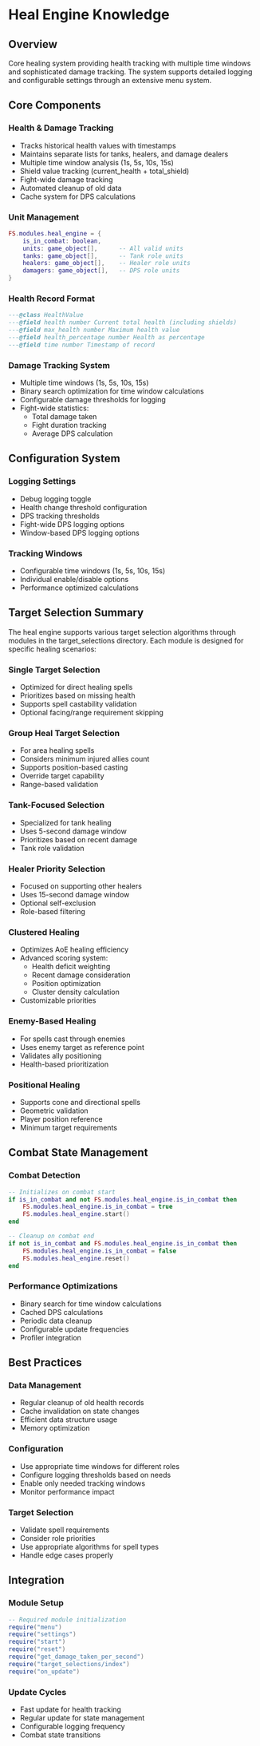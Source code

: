 # Heal Engine Knowledge

## Overview
Core healing system providing health tracking with multiple time windows and sophisticated damage tracking. The system supports detailed logging and configurable settings through an extensive menu system.

## Core Components

### Health & Damage Tracking
- Tracks historical health values with timestamps
- Maintains separate lists for tanks, healers, and damage dealers
- Multiple time window analysis (1s, 5s, 10s, 15s)
- Shield value tracking (current_health + total_shield)
- Fight-wide damage tracking
- Automated cleanup of old data
- Cache system for DPS calculations

### Unit Management
```lua
FS.modules.heal_engine = {
    is_in_combat: boolean,
    units: game_object[],      -- All valid units
    tanks: game_object[],      -- Tank role units
    healers: game_object[],    -- Healer role units
    damagers: game_object[],   -- DPS role units
}
```

### Health Record Format
```lua
---@class HealthValue
---@field health number Current total health (including shields)
---@field max_health number Maximum health value
---@field health_percentage number Health as percentage
---@field time number Timestamp of record
```

### Damage Tracking System
- Multiple time windows (1s, 5s, 10s, 15s)
- Binary search optimization for time window calculations
- Configurable damage thresholds for logging
- Fight-wide statistics:
  - Total damage taken
  - Fight duration tracking
  - Average DPS calculation

## Configuration System

### Logging Settings
- Debug logging toggle
- Health change threshold configuration
- DPS tracking thresholds
- Fight-wide DPS logging options
- Window-based DPS logging options

### Tracking Windows
- Configurable time windows (1s, 5s, 10s, 15s)
- Individual enable/disable options
- Performance optimized calculations

## Target Selection Summary

The heal engine supports various target selection algorithms through modules in the target_selections directory. Each module is designed for specific healing scenarios:

### Single Target Selection
- Optimized for direct healing spells
- Prioritizes based on missing health
- Supports spell castability validation
- Optional facing/range requirement skipping

### Group Heal Target Selection
- For area healing spells
- Considers minimum injured allies count
- Supports position-based casting
- Override target capability
- Range-based validation

### Tank-Focused Selection
- Specialized for tank healing
- Uses 5-second damage window
- Prioritizes based on recent damage
- Tank role validation

### Healer Priority Selection
- Focused on supporting other healers
- Uses 15-second damage window
- Optional self-exclusion
- Role-based filtering

### Clustered Healing
- Optimizes AoE healing efficiency
- Advanced scoring system:
  - Health deficit weighting
  - Recent damage consideration
  - Position optimization
  - Cluster density calculation
- Customizable priorities

### Enemy-Based Healing
- For spells cast through enemies
- Uses enemy target as reference point
- Validates ally positioning
- Health-based prioritization

### Positional Healing
- Supports cone and directional spells
- Geometric validation
- Player position reference
- Minimum target requirements

## Combat State Management

### Combat Detection
```lua
-- Initializes on combat start
if is_in_combat and not FS.modules.heal_engine.is_in_combat then
    FS.modules.heal_engine.is_in_combat = true
    FS.modules.heal_engine.start()
end

-- Cleanup on combat end
if not is_in_combat and FS.modules.heal_engine.is_in_combat then
    FS.modules.heal_engine.is_in_combat = false
    FS.modules.heal_engine.reset()
end
```

### Performance Optimizations
- Binary search for time window calculations
- Cached DPS calculations
- Periodic data cleanup
- Configurable update frequencies
- Profiler integration

## Best Practices

### Data Management
- Regular cleanup of old health records
- Cache invalidation on state changes
- Efficient data structure usage
- Memory optimization

### Configuration
- Use appropriate time windows for different roles
- Configure logging thresholds based on needs
- Enable only needed tracking windows
- Monitor performance impact

### Target Selection
- Validate spell requirements
- Consider role priorities
- Use appropriate algorithms for spell types
- Handle edge cases properly

## Integration

### Module Setup
```lua
-- Required module initialization
require("menu")
require("settings")
require("start")
require("reset")
require("get_damage_taken_per_second")
require("target_selections/index")
require("on_update")
```

### Update Cycles
- Fast update for health tracking
- Regular update for state management
- Configurable logging frequency
- Combat state transitions

